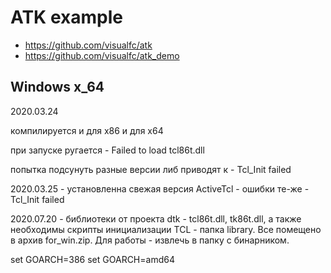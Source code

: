 # ATK example

- https://github.com/visualfc/atk
- https://github.com/visualfc/atk_demo




## Windows x_64

2020.03.24

компилируется и для x86 и для x64

при запуске ругается - Failed to load tcl86t.dll

попытка подсунуть разные версии либ приводят к - Tcl_Init failed

2020.03.25 - установленна свежая версия ActiveTcl - ошибки те-же - Tcl_Init failed

2020.07.20 - библиотеки от проекта dtk - tcl86t.dll, tk86t.dll, а также необходимы скрипты инициализации TCL - папка library. 
Все помещено в архив for_win.zip. Для работы - извлечь в папку с бинарником.



set GOARCH=386
set GOARCH=amd64


